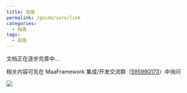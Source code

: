 ```yaml
---
title: 连接
permalink: /guide/core/link
categories:
  - 指南
tags:
  - 指南
---
```


文档正在逐步完善中...

相关内容可先在 MaaFramework 集成/开发交流群（[595990173](https://qm.qq.com/q/gqSv6ukjV8)）中询问

![](/drawcakes.jpg)
